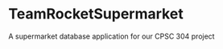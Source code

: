 TeamRocketSupermarket
=====================

A supermarket database application for our CPSC 304 project
